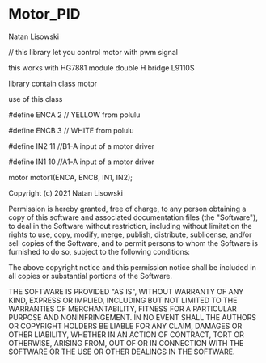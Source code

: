 # Motor_PID
Natan Lisowski 

// this library let you control motor with pwm signal  

this works with HG7881 module double H bridge  L9110S


library contain class motor

use of this class


#define ENCA 2 // YELLOW from polulu


#define ENCB 3 // WHITE from polulu

#define IN2 11 //B1-A  input of a motor driver


#define IN1 10 //A1-A  input of a motor driver


motor motor1(ENCA, ENCB, IN1, IN2);










Copyright (c) 2021 Natan Lisowski

Permission is hereby granted, free of charge, to any person obtaining a copy
of this software and associated documentation files (the "Software"), to deal
in the Software without restriction, including without limitation the rights
to use, copy, modify, merge, publish, distribute, sublicense, and/or sell
copies of the Software, and to permit persons to whom the Software is
furnished to do so, subject to the following conditions:

The above copyright notice and this permission notice shall be included in all
copies or substantial portions of the Software.

THE SOFTWARE IS PROVIDED "AS IS", WITHOUT WARRANTY OF ANY KIND, EXPRESS OR
IMPLIED, INCLUDING BUT NOT LIMITED TO THE WARRANTIES OF MERCHANTABILITY,
FITNESS FOR A PARTICULAR PURPOSE AND NONINFRINGEMENT. IN NO EVENT SHALL THE
AUTHORS OR COPYRIGHT HOLDERS BE LIABLE FOR ANY CLAIM, DAMAGES OR OTHER
LIABILITY, WHETHER IN AN ACTION OF CONTRACT, TORT OR OTHERWISE, ARISING FROM,
OUT OF OR IN CONNECTION WITH THE SOFTWARE OR THE USE OR OTHER DEALINGS IN THE
SOFTWARE.


